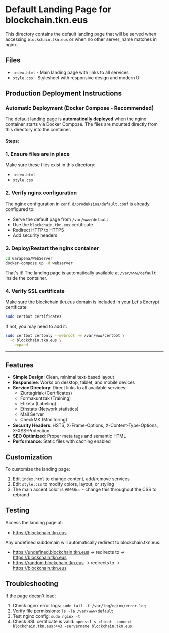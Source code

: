 # Default Landing Page for blockchain.tkn.eus

This directory contains the default landing page that will be served when accessing `blockchain.tkn.eus` or when no other server_name matches in nginx.

## Files

- `index.html` - Main landing page with links to all services
- `style.css` - Stylesheet with responsive design and modern UI

## Production Deployment Instructions

### Automatic Deployment (Docker Compose - Recommended)

The default landing page is **automatically deployed** when the nginx container starts via Docker Compose. The files are mounted directly from this directory into the container.

#### Steps:

### 1. Ensure files are in place

Make sure these files exist in this directory:
- `index.html`
- `style.css`

### 2. Verify nginx configuration

The nginx configuration in `conf.d/produkzioa/default.conf` is already configured to:
- Serve the default page from `/var/www/default`
- Use the `blockchain.tkn.eus` certificate
- Redirect HTTP to HTTPS
- Add security headers

### 3. Deploy/Restart the nginx container

```bash
cd Garapena/WebServer
docker-compose up -d webserver
```

That's it! The landing page is automatically available at `/var/www/default` inside the container.

### 4. Verify SSL certificate

Make sure the blockchain.tkn.eus domain is included in your Let's Encrypt certificate:

```bash
sudo certbot certificates
```

If not, you may need to add it:

```bash
sudo certbot certonly --webroot -w /var/www/certbot \
  -d blockchain.tkn.eus \
  --expand
```

---

## Features

- **Simple Design**: Clean, minimal text-based layout
- **Responsive**: Works on desktop, tablet, and mobile devices
- **Service Directory**: Direct links to all available services:
  - Ziurtagiriak (Certificates)
  - Formakuntzak (Training)
  - Etiketa (Labeling)
  - Ethstats (Network statistics)
  - Mail Server
  - CheckMK (Monitoring)
- **Security Headers**: HSTS, X-Frame-Options, X-Content-Type-Options, X-XSS-Protection
- **SEO Optimized**: Proper meta tags and semantic HTML
- **Performance**: Static files with caching enabled

## Customization

To customize the landing page:

1. Edit `index.html` to change content, add/remove services
2. Edit `style.css` to modify colors, layout, or styling
3. The main accent color is `#0066cc` - change this throughout the CSS to rebrand

## Testing

Access the landing page at:
- https://blockchain.tkn.eus

Any undefined subdomain will automatically redirect to blockchain.tkn.eus:
- https://undefined.blockchain.tkn.eus → redirects to → https://blockchain.tkn.eus
- https://random.blockchain.tkn.eus → redirects to → https://blockchain.tkn.eus

## Troubleshooting

If the page doesn't load:

1. Check nginx error logs: `sudo tail -f /var/log/nginx/error.log`
2. Verify file permissions: `ls -la /var/www/default`
3. Test nginx config: `sudo nginx -t`
4. Check SSL certificate is valid: `openssl s_client -connect blockchain.tkn.eus:443 -servername blockchain.tkn.eus`

